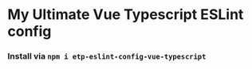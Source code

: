 # My Ultimate Vue Typescript ESLint config

### Install via `npm i etp-eslint-config-vue-typescript`
